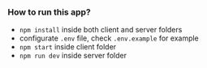 ### How to run this app?

- `npm install` inside both client and server folders
- configurate `.env` file, check `.env.example` for example
- `npm start` inside client folder
- `npm run dev` inside server folder
